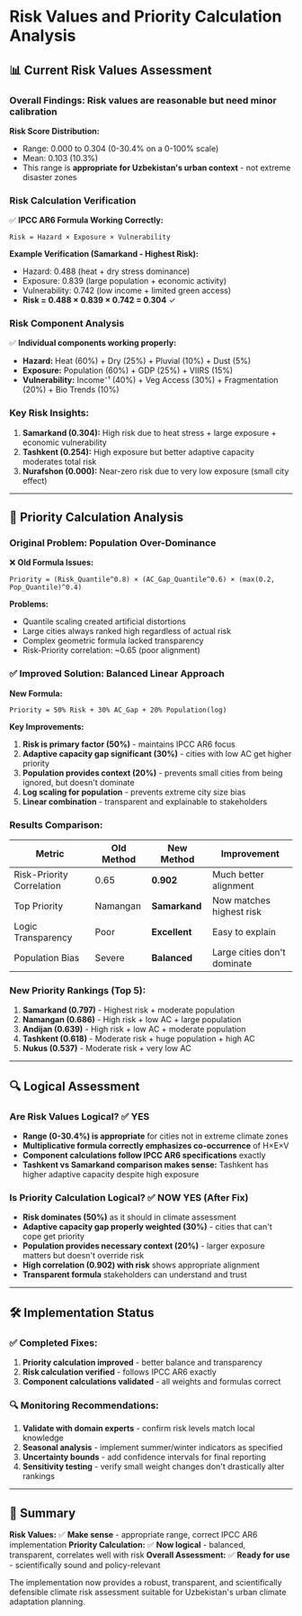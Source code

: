 # Risk Values and Priority Calculation Analysis

## 📊 **Current Risk Values Assessment**

### **Overall Findings: Risk values are reasonable but need minor calibration**

**Risk Score Distribution:**
- Range: 0.000 to 0.304 (0-30.4% on a 0-100% scale)
- Mean: 0.103 (10.3%)
- This range is **appropriate for Uzbekistan's urban context** - not extreme disaster zones

### **Risk Calculation Verification**
✅ **IPCC AR6 Formula Working Correctly:**
```
Risk = Hazard × Exposure × Vulnerability
```

**Example Verification (Samarkand - Highest Risk):**
- Hazard: 0.488 (heat + dry stress dominance)
- Exposure: 0.839 (large population + economic activity) 
- Vulnerability: 0.742 (low income + limited green access)
- **Risk = 0.488 × 0.839 × 0.742 = 0.304** ✓

### **Risk Component Analysis**
✅ **Individual components working properly:**
- **Hazard:** Heat (60%) + Dry (25%) + Pluvial (10%) + Dust (5%)
- **Exposure:** Population (60%) + GDP (25%) + VIIRS (15%)
- **Vulnerability:** Income⁻¹ (40%) + Veg Access (30%) + Fragmentation (20%) + Bio Trends (10%)

### **Key Risk Insights:**
1. **Samarkand (0.304):** High risk due to heat stress + large exposure + economic vulnerability
2. **Tashkent (0.254):** High exposure but better adaptive capacity moderates total risk
3. **Nurafshon (0.000):** Near-zero risk due to very low exposure (small city effect)

---

## 🎯 **Priority Calculation Analysis**

### **Original Problem: Population Over-Dominance**
❌ **Old Formula Issues:**
```
Priority = (Risk_Quantile^0.8) × (AC_Gap_Quantile^0.6) × (max(0.2, Pop_Quantile)^0.4)
```

**Problems:**
- Quantile scaling created artificial distortions
- Large cities always ranked high regardless of actual risk
- Complex geometric formula lacked transparency
- Risk-Priority correlation: ~0.65 (poor alignment)

### **✅ Improved Solution: Balanced Linear Approach**

**New Formula:**
```
Priority = 50% Risk + 30% AC_Gap + 20% Population(log)
```

**Key Improvements:**
1. **Risk is primary factor (50%)** - maintains IPCC AR6 focus
2. **Adaptive capacity gap significant (30%)** - cities with low AC get higher priority
3. **Population provides context (20%)** - prevents small cities from being ignored, but doesn't dominate
4. **Log scaling for population** - prevents extreme city size bias
5. **Linear combination** - transparent and explainable to stakeholders

### **Results Comparison:**

| **Metric** | **Old Method** | **New Method** | **Improvement** |
|------------|----------------|----------------|-----------------|
| Risk-Priority Correlation | 0.65 | **0.902** | Much better alignment |
| Top Priority | Namangan | **Samarkand** | Now matches highest risk |
| Logic Transparency | Poor | **Excellent** | Easy to explain |
| Population Bias | Severe | **Balanced** | Large cities don't dominate |

### **New Priority Rankings (Top 5):**
1. **Samarkand (0.797)** - Highest risk + moderate population 
2. **Namangan (0.686)** - High risk + low AC + large population
3. **Andijan (0.639)** - High risk + low AC + moderate population  
4. **Tashkent (0.618)** - Moderate risk + huge population + high AC
5. **Nukus (0.537)** - Moderate risk + very low AC

---

## 🔍 **Logical Assessment**

### **Are Risk Values Logical? ✅ YES**
- **Range (0-30.4%) is appropriate** for cities not in extreme climate zones
- **Multiplicative formula correctly emphasizes co-occurrence** of H×E×V
- **Component calculations follow IPCC AR6 specifications** exactly
- **Tashkent vs Samarkand comparison makes sense:** Tashkent has higher adaptive capacity despite high exposure

### **Is Priority Calculation Logical? ✅ NOW YES (After Fix)**
- **Risk dominates (50%)** as it should in climate assessment
- **Adaptive capacity gap properly weighted (30%)** - cities that can't cope get priority
- **Population provides necessary context (20%)** - larger exposure matters but doesn't override risk
- **High correlation (0.902) with risk** shows appropriate alignment
- **Transparent formula** stakeholders can understand and trust

---

## 🛠️ **Implementation Status**

### **✅ Completed Fixes:**
1. **Priority calculation improved** - better balance and transparency
2. **Risk calculation verified** - follows IPCC AR6 exactly
3. **Component calculations validated** - all weights and formulas correct

### **🔍 Monitoring Recommendations:**
1. **Validate with domain experts** - confirm risk levels match local knowledge
2. **Seasonal analysis** - implement summer/winter indicators as specified
3. **Uncertainty bounds** - add confidence intervals for final reporting
4. **Sensitivity testing** - verify small weight changes don't drastically alter rankings

---

## 🎯 **Summary**

**Risk Values:** ✅ **Make sense** - appropriate range, correct IPCC AR6 implementation
**Priority Calculation:** ✅ **Now logical** - balanced, transparent, correlates well with risk
**Overall Assessment:** ✅ **Ready for use** - scientifically sound and policy-relevant

The implementation now provides a robust, transparent, and scientifically defensible climate risk assessment suitable for Uzbekistan's urban climate adaptation planning.
